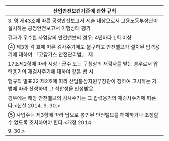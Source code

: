| 산업안전보건기준에 관한 규칙 |
| --- |
| 3. 영 제43조에 따른 공정안전보고서 제출 대상으로서 고용노동부장관이 실시하는 공정안전보고서 이행상태 평가 |
| 결과가 우수한 사업장의 안전밸브의 경우: 4년마다 1회 이상 |
| ④ 제3항 각 호에 따른 검사주기에도 불구하고 안전밸브가 설치된 압력용기에 대하여 「고압가스 안전관리법」 제 |
| 17조제2항에 따라 시장ㆍ군수 또는 구청장의 재검사를 받는 경우로서 압력용기의 재검사주기에 대하여 같은 법 시 |
| 행규칙 별표22 제2호에 따라 산업통상자원부장관이 정하여 고시하는 기법에 따라 산정하여 그 적합성을 인정받은 |
| 경우에는 해당 안전밸브의 검사주기는 그 압력용기의 재검사주기에 따른다.<신설 2014. 9. 30.> |
| ⑤ 사업주는 제3항에 따라 납으로 봉인된 안전밸브를 해체하거나 조정할 수 없도록 조치하여야 한다.<개정 2014. |
| 9. 30.> |